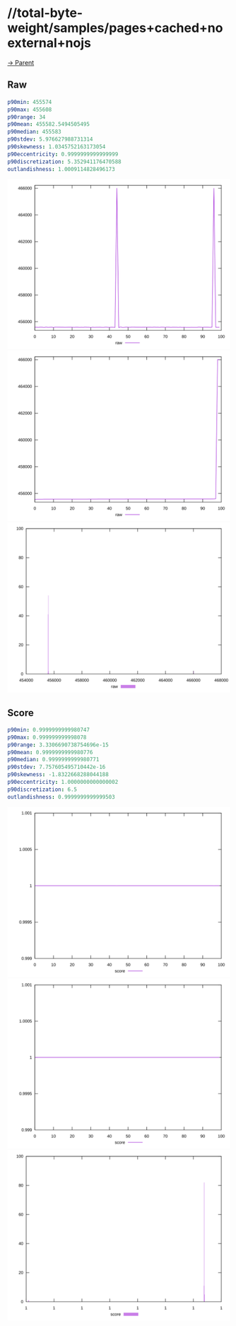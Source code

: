 
# //total-byte-weight/samples/pages+cached+noexternal+nojs

[→ Parent](../..)


## Raw


```yaml
p90min: 455574
p90max: 455608
p90range: 34
p90mean: 455582.5494505495
p90median: 455583
p90stdev: 5.976627988731314
p90skewness: 1.0345752163173054
p90eccentricity: 0.9999999999999999
p90discretization: 5.352941176470588
outlandishness: 1.0009114828496173

```

![PLOT: raw-values](./raw/values.svg)![PLOT: raw-sorted](./raw/sorted.svg)![PLOT: raw-histogram](./raw/histogram.svg)
## Score


```yaml
p90min: 0.9999999999980747
p90max: 0.999999999998078
p90range: 3.3306690738754696e-15
p90mean: 0.9999999999980776
p90median: 0.9999999999980771
p90stdev: 7.757605495710442e-16
p90skewness: -1.8322668288044188
p90eccentricity: 1.0000000000000002
p90discretization: 6.5
outlandishness: 0.9999999999999503

```

![PLOT: score-values](./score/values.svg)![PLOT: score-sorted](./score/sorted.svg)![PLOT: score-histogram](./score/histogram.svg)